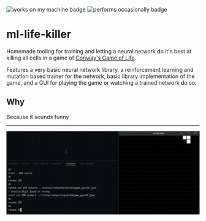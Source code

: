 ![works on my machine badge](https://img.shields.io/badge/works%20on-my%20machine%20(sometimes)-00ABFA?style=flat)
![performs occasionally badge](https://img.shields.io/badge/does%20what%20it's%20supposed%20to-occasionally-FAAB00?style=flat)

# ml-life-killer

Homemade tooling for training and letting a neural network do it's best at killing all cells in a game of [Conway's Game of Life](https://en.wikipedia.org/wiki/Conway%27s_Game_of_Life).

Features a very basic neural network library, a reinforcement learning and mutation based trainer for the network, basic library implementation of the game, and a GUI for playing the game or watching a trained network do so.

## Why
Because it sounds funny

---
![Demo GIF](images/demo.gif)
